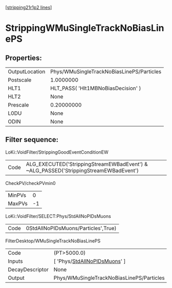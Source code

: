 [[stripping21r1p2 lines]](./stripping21r1p2-index)

# StrippingWMuSingleTrackNoBiasLinePS

## Properties:

|                |                                           |
|----------------|-------------------------------------------|
| OutputLocation | Phys/WMuSingleTrackNoBiasLinePS/Particles |
| Postscale      | 1.0000000                                 |
| HLT1           | HLT_PASS( 'Hlt1MBNoBiasDecision' )        |
| HLT2           | None                                      |
| Prescale       | 0.20000000                                |
| L0DU           | None                                      |
| ODIN           | None                                      |

## Filter sequence:

LoKi::VoidFilter/StrippingGoodEventConditionEW

|      |                                                                                      |
|------|--------------------------------------------------------------------------------------|
| Code | ALG_EXECUTED('StrippingStreamEWBadEvent') & ~ALG_PASSED('StrippingStreamEWBadEvent') |

CheckPV/checkPVmin0

|        |     |
|--------|-----|
| MinPVs | 0   |
| MaxPVs | -1  |

LoKi::VoidFilter/SELECT:Phys/StdAllNoPIDsMuons

|      |                                     |
|------|-------------------------------------|
| Code | 0StdAllNoPIDsMuons/Particles',True) |

FilterDesktop/WMuSingleTrackNoBiasLinePS

|                 |                                                                                       |
|-----------------|---------------------------------------------------------------------------------------|
| Code            | (PT\>5000.0)                                                                          |
| Inputs          | [ 'Phys/[StdAllNoPIDsMuons](./stripping21r1p2-commonparticles-stdallnopidsmuons)' ] |
| DecayDescriptor | None                                                                                  |
| Output          | Phys/WMuSingleTrackNoBiasLinePS/Particles                                             |
